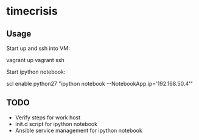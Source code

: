 # timecrisis

## Usage

Start up and ssh into VM:

vagrant up
vagrant ssh

Start ipython notebook:

scl enable python27 "ipython notebook --NotebookApp.ip='192.168.50.4'"

## TODO

- Verify steps for work host
- init.d script for ipython notebook
- Ansible service management for ipython notebook
